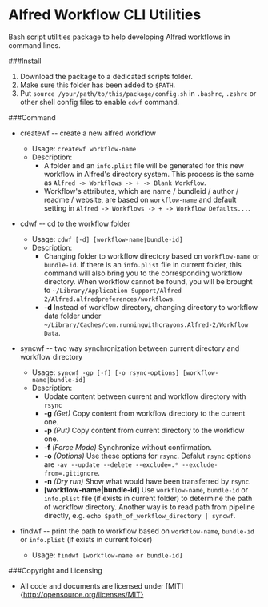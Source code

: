 # Alfred Workflow CLI Utilities

Bash script utilities package to help developing Alfred workflows in command lines.


###Install
1. Download the package to a dedicated scripts folder. 
2. Make sure this folder has been added to `$PATH`.
3. Put `source /your/path/to/this/package/config.sh` in `.bashrc`, `.zshrc` or other shell config files to enable `cdwf` command.

###Command
* createwf -- create a new alfred workflow
	* Usage: `createwf workflow-name`
	* Description: 
		* A folder and an `info.plist` file will be generated for this new workflow in Alfred's directory system. This process is the same as `Alfred -> Workflows -> + -> Blank Workflow`.
		* Workflow's attributes, which are name / bundleid / author / readme / website, are based on `workflow-name` and default setting in `Alfred -> Workflows -> + -> Workflow Defaults...`.
		
* cdwf -- cd to the workflow folder
	* Usage: `cdwf [-d] [workflow-name|bundle-id]`
	* Description: 
		* Changing folder to workflow directory based on `workflow-name` or `bundle-id`. If there is an `info.plist` file in current folder, this command will also bring you to the corresponding workflow directory. When workflow cannot be found, you will be brought to `~/Library/Application Support/Alfred 2/Alfred.alfredpreferences/workflows`.
		* **-d** Instead of workflow directory, changing directory to workflow data folder under `~/Library/Caches/com.runningwithcrayons.Alfred-2/Workflow Data`.
		
* syncwf -- two way synchronization between current directory and workflow directory
	* Usage: `syncwf -gp [-f] [-o rsync-options] [workflow-name|bundle-id]`
	* Description: 
		* Update content between current and workflow directory with `rsync`
		* **-g** _(Get)_ Copy content from workflow directory to the current one.
		* **-p** _(Put)_ Copy content from current directory to the workflow one.
		* **-f** _(Force Mode)_ Synchronize without confirmation.
		* **-o** _(Options)_ Use these options for `rsync`. Defalut `rsync` options  are `-av --update --delete --exclude=.* --exclude-from=.gitignore`.
		* **-n** _(Dry run)_ Show what would have been transferred by `rsync`.
		* **[workflow-name|bundle-id]** Use `workflow-name`, `bundle-id` or `info.plist` file (if exists in current folder) to determine the path of workflow directory. Another way is to read path from pipeline directly, e.g. `echo $path_of_workflow_directory | syncwf`.
		
* findwf -- print the path to workflow based on `workflow-name`, `bundle-id` or `info.plist` (if exists in current folder)
	* Usage: `findwf [workflow-name or bundle-id]` 

###Copyright and Licensing

* All code and documents are licensed under [MIT]{http://opensource.org/licenses/MIT}
